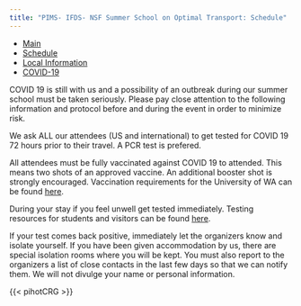 ```yaml
---
title: "PIMS- IFDS- NSF Summer School on Optimal Transport: Schedule"
---
```


<ul class="nav nav-pills">
  <li class="nav-item">
    <a class="nav-link" href="../">Main</a>
  </li>
  <li class="nav-item">
    <a class="nav-link" href="#">Schedule</a>
  </li>
  <li class="nav-item">
    <a class="nav-link" href="../localinfo">Local Information</a>
  </li>
  <li class="nav-item">
    <a class="nav-link active" href="#">COVID-19</a>
  </li>
</ul>

COVID 19 is still with us and a possibility of an outbreak during our summer school must be taken seriously. 
Please pay close attention to the following information and protocol before and during the event in order to minimize risk. 

We ask ALL our attendees (US and international) to get tested for COVID 19 72 hours prior to their travel. A PCR test is prefered. 

All attendees must be fully vaccinated against COVID 19 to attended. This means two shots of an approved vaccine. An additional booster shot is strongly encouraged. Vaccination requirements for the University of WA can be found [here](https://www.washington.edu/coronavirus/vaccination-requirement/). 


During your stay if you feel unwell get tested immediately. Testing resources for students and visitors can be found [here](https://www.washington.edu/coronavirus/).

If your test comes back positive, immediately let the organizers know and isolate yourself. If you have been given accommodation by us, there are special isolation rooms where you will be kept. You must also report to the organizers a list of close contacts in the last few days so that we can notify them. We will not divulge your name or personal information.  


{{< pihotCRG >}}
